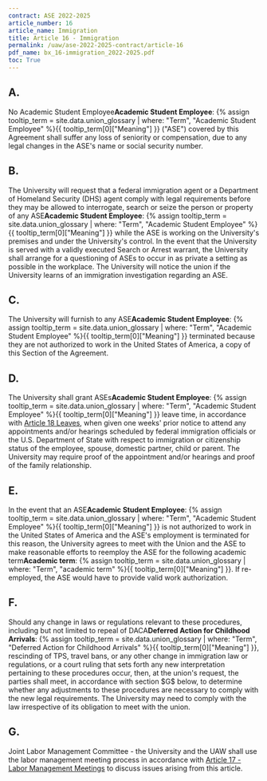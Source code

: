```yaml
---
contract: ASE 2022-2025
article_number: 16
article_name: Immigration
title: Article 16 - Immigration
permalink: /uaw/ase-2022-2025-contract/article-16
pdf_name: bx_16-immigration_2022-2025.pdf
toc: True
---
```



<div class="lvl2"><h2 class="inline-header">A.</h2> No <span class="tooltip">Academic Student Employee<span class="tooltip-text"><b>Academic Student Employee</b>: {% assign tooltip_term = site.data.union_glossary | where: "Term", "Academic Student Employee" %}{{ tooltip_term[0]["Meaning"] }}</span></span> ("ASE") covered by this Agreement shall suffer any loss of seniority or compensation, due to any legal changes in the ASE's name or social security number.
</div><!-- End of level 2: A.-->
<div class="lvl2"><h2 class="inline-header">B.</h2> The University will request that a federal immigration agent or a Department of Homeland Security (DHS) agent comply with legal requirements before they may be allowed to interrogate, search or seize the person or property of any <span class="tooltip">ASE<span class="tooltip-text"><b>Academic Student Employee</b>: {% assign tooltip_term = site.data.union_glossary | where: "Term", "Academic Student Employee" %}{{ tooltip_term[0]["Meaning"] }}</span></span> while the ASE is working on the University's premises and under the University's control. In the event that the University is served with a validly executed Search or Arrest warrant, the University shall arrange for a questioning of ASEs to occur in as private a setting as possible in the workplace. The University will notice the union if the University learns of an immigration investigation regarding an ASE.
</div><!-- End of level 2: B.-->
<div class="lvl2"><h2 class="inline-header">C.</h2> The University will furnish to any <span class="tooltip">ASE<span class="tooltip-text"><b>Academic Student Employee</b>: {% assign tooltip_term = site.data.union_glossary | where: "Term", "Academic Student Employee" %}{{ tooltip_term[0]["Meaning"] }}</span></span> terminated because they are not authorized to work in the United States of America, a copy of this Section of the Agreement.
</div><!-- End of level 2: C.-->
<div class="lvl2"><h2 class="inline-header">D.</h2> The University shall grant <span class="tooltip">ASEs<span class="tooltip-text"><b>Academic Student Employee</b>: {% assign tooltip_term = site.data.union_glossary | where: "Term", "Academic Student Employee" %}{{ tooltip_term[0]["Meaning"] }}</span></span> leave time, in accordance with <a href="/uaw/ase-2022-2025-contract/article-18">Article 18 Leaves</a>, when given one weeks' prior notice to attend any appointments and/or hearings scheduled by federal immigration officials or the U.S. Department of State with respect to immigration or citizenship status of the employee, spouse, domestic partner, child or parent. The University may require proof of the appointment and/or hearings and proof of the family relationship.
</div><!-- End of level 2: D.-->
<div class="lvl2"><h2 class="inline-header">E.</h2> In the event that an <span class="tooltip">ASE<span class="tooltip-text"><b>Academic Student Employee</b>: {% assign tooltip_term = site.data.union_glossary | where: "Term", "Academic Student Employee" %}{{ tooltip_term[0]["Meaning"] }}</span></span> is not authorized to work in the United States of America and the ASE's employment is terminated for this reason, the University agrees to meet with the Union and the ASE to make reasonable efforts to reemploy the ASE for the following <span class="tooltip">academic term<span class="tooltip-text"><b>Academic term</b>: {% assign tooltip_term = site.data.union_glossary | where: "Term", "academic term" %}{{ tooltip_term[0]["Meaning"] }}</span></span>. If re-employed, the ASE would have to provide valid work authorization.
</div><!-- End of level 2: E.-->
<div class="lvl2"><h2 class="inline-header">F.</h2> Should any change in laws or regulations relevant to these procedures, including but not limited to repeal of <span class="tooltip">DACA<span class="tooltip-text"><b>Deferred Action for Childhood Arrivals</b>: {% assign tooltip_term = site.data.union_glossary | where: "Term", "Deferred Action for Childhood Arrivals" %}{{ tooltip_term[0]["Meaning"] }}</span></span>, rescinding of TPS, travel bans, or any other change in immigration law or regulations, or a court ruling that sets forth any new interpretation pertaining to these procedures occur, then, at the union's request, the parties shall meet, in accordance with section $G$ below, to determine whether any adjustments to these procedures are necessary to comply with the new legal requirements. The University may need to comply with the law irrespective of its obligation to meet with the union.
</div><!-- End of level 2: F.-->
<div class="lvl2"><h2 class="inline-header">G.</h2> Joint Labor Management Committee - the University and the UAW shall use the labor management meeting process in accordance with <a href="/uaw/ase-2022-2025-contract/article-17">Article 17 - Labor Management Meetings</a> to discuss issues arising from this article.

</div><!-- End of level 2: G.-->
